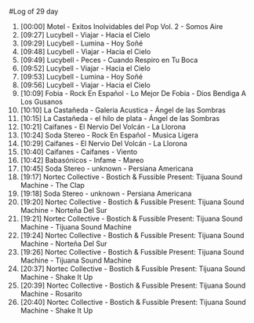 #Log of 29 day

1. [00:00] Motel - Exitos Inolvidables del Pop Vol. 2 - Somos Aire
1. [09:27] Lucybell - Viajar - Hacia el Cielo
1. [09:29] Lucybell - Lumina - Hoy Soñé
1. [09:48] Lucybell - Viajar - Hacia el Cielo
1. [09:49] Lucybell - Peces - Cuando Respiro en Tu Boca
1. [09:52] Lucybell - Viajar - Hacia el Cielo
1. [09:53] Lucybell - Lumina - Hoy Soñé
1. [09:56] Lucybell - Viajar - Hacia el Cielo
1. [10:09] Fobia - Rock En Español - Lo Mejor De Fobia - Dios Bendiga A Los Gusanos
1. [10:10] La Castañeda - Galeria Acustica - Ángel de las Sombras
1. [10:15] La Castañeda - el hilo de plata - Ángel de las Sombras
1. [10:21] Caifanes - El Nervio Del Volcán - La Llorona
1. [10:24] Soda Stereo - Rock En Español - Musica Ligera
1. [10:29] Caifanes - El Nervio Del Volcán - La Llorona
1. [10:40] Caifanes - Caifanes - Viento
1. [10:42] Babasónicos - Infame - Mareo
1. [10:45] Soda Stereo - unknown - Persiana Americana
1. [19:17] Nortec Collective - Bostich & Fussible Present: Tijuana Sound Machine - The Clap
1. [19:18] Soda Stereo - unknown - Persiana Americana
1. [19:20] Nortec Collective - Bostich & Fussible Present: Tijuana Sound Machine - Norteña Del Sur
1. [19:21] Nortec Collective - Bostich & Fussible Present: Tijuana Sound Machine - Tijuana Sound Machine
1. [19:24] Nortec Collective - Bostich & Fussible Present: Tijuana Sound Machine - Norteña Del Sur
1. [19:26] Nortec Collective - Bostich & Fussible Present: Tijuana Sound Machine - Tijuana Sound Machine
1. [20:37] Nortec Collective - Bostich & Fussible Present: Tijuana Sound Machine - Shake It Up
1. [20:39] Nortec Collective - Bostich & Fussible Present: Tijuana Sound Machine - Rosarito
1. [20:40] Nortec Collective - Bostich & Fussible Present: Tijuana Sound Machine - Shake It Up
